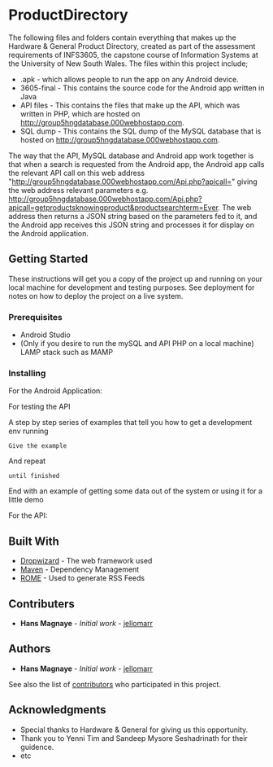 # ProductDirectory

The following files and folders contain everything that makes up the Hardware & General Product Directory, created as part of the assessment requirements of INFS3605, the capstone course of Information Systems at the University of New South Wales. The files within this project include;

* .apk - which allows people to run the app on any Android device.
* 3605-final - This contains the source code for the Android app written in Java
* API files - This contains the files that make up the API, which was written in PHP, which are hosted on http://group5hngdatabase.000webhostapp.com.
* SQL dump - This contains the SQL dump of the MySQL database that is hosted on http://group5hngdatabase.000webhostapp.com.

The way that the API, MySQL database and Android app work together is that when a search is requested from the Android app, the Android app calls the relevant API call on this web address "http://group5hngdatabase.000webhostapp.com/Api.php?apicall=" giving the web address relevant parameters e.g. http://group5hngdatabase.000webhostapp.com/Api.php?apicall=getproductsknowingproduct&productsearchterm=Ever. The web address then returns a JSON string based on the parameters fed to it, and the Android app receives this JSON string and processes it for display on the Android application.

## Getting Started

These instructions will get you a copy of the project up and running on your local machine for development and testing purposes. See deployment for notes on how to deploy the project on a live system.

### Prerequisites

* Android Studio
* (Only if you desire to run the mySQL and API PHP on a local machine) LAMP stack such as MAMP

### Installing

For the Android Application:

For testing the API


A step by step series of examples that tell you how to get a development env running



```
Give the example
```

And repeat

```
until finished
```

End with an example of getting some data out of the system or using it for a little demo

For the API:

## Built With

* [Dropwizard](http://www.dropwizard.io/1.0.2/docs/) - The web framework used
* [Maven](https://maven.apache.org/) - Dependency Management
* [ROME](https://rometools.github.io/rome/) - Used to generate RSS Feeds

## Contributers

* **Hans Magnaye** - *Initial work* - [jellomarr](https://github.com/PurpleBooth)

## Authors

* **Hans Magnaye** - *Initial work* - [jellomarr](https://github.com/jellomarr)

See also the list of [contributors](https://github.com/your/project/contributors) who participated in this project.

## Acknowledgments

* Special thanks to Hardware & General for giving us this opportunity.
* Thank you to Yenni Tim and Sandeep Mysore Seshadrinath for their guidence.
* etc
